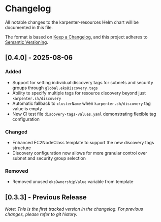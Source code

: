 # Changelog

All notable changes to the karpenter-resources Helm chart will be documented in this file.

The format is based on [Keep a Changelog](https://keepachangelog.com/en/1.0.0/),
and this project adheres to [Semantic Versioning](https://semver.org/spec/v2.0.0.html).

## [0.4.0] - 2025-08-06

### Added
- Support for setting individual discovery tags for subnets and security groups through `global.eksDiscovery.tags`
- Ability to specify multiple tags for resource discovery beyond just `karpenter.sh/discovery`
- Automatic fallback to `clusterName` when `karpenter.sh/discovery` tag value is empty
- New CI test file `discovery-tags-values.yaml` demonstrating flexible tag configuration

### Changed
- Enhanced EC2NodeClass template to support the new discovery tags structure
- Discovery configuration now allows for more granular control over subnet and security group selection

### Removed
- Removed unused `eksOwnershipValue` variable from template

## [0.3.3] - Previous Release

_Note: This is the first tracked version in the changelog. For previous changes, please refer to git history._

